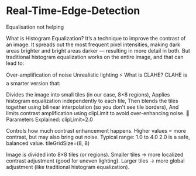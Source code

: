 # Real-Time-Edge-Detection
Equalisation not helping

What is Histogram Equalization?
It’s a technique to improve the contrast of an image.
It spreads out the most frequent pixel intensities, making dark areas brighter and bright areas darker — resulting in more detail in both.
But traditional histogram equalization works on the entire image, and that can lead to:

Over-amplification of noise
Unrealistic lighting
⚡️ What is CLAHE?
CLAHE is a smarter version that:

Divides the image into small tiles (in our case, 8×8 regions),
Applies histogram equalization independently to each tile,
Then blends the tiles together using bilinear interpolation (so you don't see tile borders),
And limits contrast amplification using clipLimit to avoid over-enhancing noise.
🔧 Parameters Explained:
clipLimit=2.0

Controls how much contrast enhancement happens.
Higher values = more contrast, but may also bring out noise.
Typical range: 1.0 to 4.0
2.0 is a safe, balanced value.
tileGridSize=(8, 8)

Image is divided into 8×8 tiles (or regions).
Smaller tiles → more localized contrast adjustment (good for uneven lighting).
Larger tiles → more global adjustment (like traditional histogram equalization).